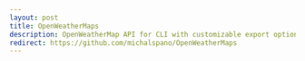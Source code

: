 ```yaml
---
layout: post
title: OpenWeatherMaps
description: OpenWeatherMap API for CLI with customizable export options.
redirect: https://github.com/michalspano/OpenWeatherMaps
---
```

